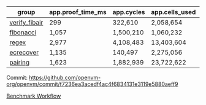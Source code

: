 | group | app.proof_time_ms | app.cycles | app.cells_used | leaf.proof_time_ms | leaf.cycles | leaf.cells_used |
| -- | -- | -- | -- | -- | -- | -- |
| [verify_fibair](https://github.com/openvm-org/openvm/blob/benchmark-results/benchmarks/verify_fibair-f7236ea3acedf4ac4f6834131e3119e5880aeff9.md) | 299 |  322,610 |  2,058,654 |- | - | - |
| [fibonacci](https://github.com/openvm-org/openvm/blob/benchmark-results/benchmarks/fibonacci-f7236ea3acedf4ac4f6834131e3119e5880aeff9.md) | 1,057 |  1,500,210 |  1,060,232 | 1,050 |  1,247,950 |  6,727,266 |
| [regex](https://github.com/openvm-org/openvm/blob/benchmark-results/benchmarks/regex-f7236ea3acedf4ac4f6834131e3119e5880aeff9.md) | 2,977 |  4,108,483 |  13,403,604 | 4,166 |  3,326,655 |  29,597,698 |
| [ecrecover](https://github.com/openvm-org/openvm/blob/benchmark-results/benchmarks/ecrecover-f7236ea3acedf4ac4f6834131e3119e5880aeff9.md) | 1,135 |  140,497 |  2,275,056 | 4,017 |  2,934,911 |  29,404,728 |
| [pairing](https://github.com/openvm-org/openvm/blob/benchmark-results/benchmarks/pairing-f7236ea3acedf4ac4f6834131e3119e5880aeff9.md) | 1,623 |  1,882,939 |  23,722,622 | 1,726 |  2,010,460 |  16,451,316 |


Commit: https://github.com/openvm-org/openvm/commit/f7236ea3acedf4ac4f6834131e3119e5880aeff9

[Benchmark Workflow](https://github.com/openvm-org/openvm/actions/runs/17256798340)
